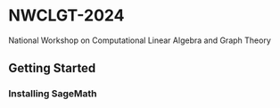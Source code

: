 # NWCLGT-2024
National Workshop on Computational Linear Algebra and Graph Theory


## Getting Started

### Installing SageMath

